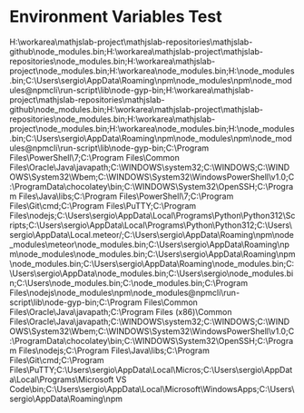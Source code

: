 # Environment Variables Test

H:\workarea\mathjslab-project\mathjslab-repositories\mathjslab-github\node_modules\.bin;H:\workarea\mathjslab-project\mathjslab-repositories\node_modules\.bin;H:\workarea\mathjslab-project\node_modules\.bin;H:\workarea\node_modules\.bin;H:\node_modules\.bin;C:\Users\sergio\AppData\Roaming\npm\node_modules\npm\node_modules\@npmcli\run-script\lib\node-gyp-bin;H:\workarea\mathjslab-project\mathjslab-repositories\mathjslab-github\node_modules\.bin;H:\workarea\mathjslab-project\mathjslab-repositories\node_modules\.bin;H:\workarea\mathjslab-project\node_modules\.bin;H:\workarea\node_modules\.bin;H:\node_modules\.bin;C:\Users\sergio\AppData\Roaming\npm\node_modules\npm\node_modules\@npmcli\run-script\lib\node-gyp-bin;C:\Program Files\PowerShell\7;C:\Program Files\Common Files\Oracle\Java\javapath;C:\WINDOWS\system32;C:\WINDOWS;C:\WINDOWS\System32\Wbem;C:\WINDOWS\System32\WindowsPowerShell\v1.0\;C:\ProgramData\chocolatey\bin;C:\WINDOWS\System32\OpenSSH\;C:\Program Files\Java\libs;C:\Program Files\PowerShell\7\;C:\Program Files\Git\cmd;C:\Program Files\PuTTY\;C:\Program Files\nodejs\;C:\Users\sergio\AppData\Local\Programs\Python\Python312\Scripts\;C:\Users\sergio\AppData\Local\Programs\Python\Python312\;C:\Users\sergio\AppData\Local\.meteor/;C:\Users\sergio\AppData\Roaming\npm\node_modules\meteor\node_modules\.bin;C:\Users\sergio\AppData\Roaming\npm\node_modules\node_modules\.bin;C:\Users\sergio\AppData\Roaming\npm\node_modules\.bin;C:\Users\sergio\AppData\Roaming\node_modules\.bin;C:\Users\sergio\AppData\node_modules\.bin;C:\Users\sergio\node_modules\.bin;C:\Users\node_modules\.bin;C:\node_modules\.bin;C:\Program Files\nodejs\node_modules\npm\node_modules\@npmcli\run-script\lib\node-gyp-bin;C:\Program Files\Common Files\Oracle\Java\javapath;C:\Program Files (x86)\Common Files\Oracle\Java\javapath;C:\WINDOWS\system32;C:\WINDOWS;C:\WINDOWS\System32\Wbem;C:\WINDOWS\System32\WindowsPowerShell\v1.0\;C:\ProgramData\chocolatey\bin;C:\WINDOWS\System32\OpenSSH\;C:\Program Files\nodejs\;C:\Program Files\Java\libs;C:\Program Files\Git\cmd;C:\Program Files\PuTTY\;C:\Users\sergio\AppData\Local\Micros;C:\Users\sergio\AppData\Local\Programs\Microsoft VS Code\bin;C:\Users\sergio\AppData\Local\Microsoft\WindowsApps;C:\Users\sergio\AppData\Roaming\npm